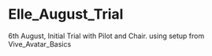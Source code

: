 # Elle_August_Trial

6th August, Initial Trial with Pilot and Chair. using setup from Vive_Avatar_Basics
